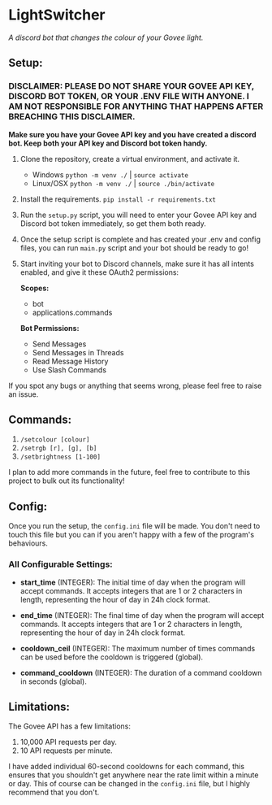 # LightSwitcher
*A discord bot that changes the colour of your Govee light.*

## Setup:
### DISCLAIMER: PLEASE DO NOT SHARE YOUR GOVEE API KEY, DISCORD BOT TOKEN, OR YOUR .ENV FILE WITH ANYONE. I AM NOT RESPONSIBLE FOR ANYTHING THAT HAPPENS AFTER BREACHING THIS DISCLAIMER.
**Make sure you have your Govee API key and you have created a discord bot. Keep both your API key and Discord bot token handy.**

1. Clone the repository, create a virtual environment, and activate it.
   - Windows `python -m venv ./` | `source activate`
   - Linux/OSX `python -m venv ./` | `source ./bin/activate`

2. Install the requirements. `pip install -r requirements.txt`
3. Run the `setup.py` script, you will need to enter your Govee API key and Discord bot token immediately, so get them both ready.
4. Once the setup script is complete and has created your .env and config files, you can run `main.py` script and your bot should be ready to go!
5. Start inviting your bot to Discord channels, make sure it has all intents enabled, and give it these OAuth2 permissions:
   
    **Scopes:**
    - bot
    - applications.commands

    **Bot Permissions:**
    - Send Messages
    - Send Messages in Threads
    - Read Message History
    - Use Slash Commands

If you spot any bugs or anything that seems wrong, please feel free to raise an issue.

## Commands:
1. `/setcolour [colour]`
2. `/setrgb [r], [g], [b]`
3. `/setbrightness [1-100]`

I plan to add more commands in the future, feel free to contribute to this project to bulk out its functionality!

## Config:
Once you run the setup, the `config.ini` file will be made. You don't need to touch this file but you can if you aren't happy with a few of the program's behaviours.

### All Configurable Settings:
- **start_time** (INTEGER): The initial time of day when the program will accept commands. It accepts integers that are 1 or 2 characters in length, representing the hour of day in 24h clock format.

- **end_time** (INTEGER): The final time of day when the program will accept commands. It accepts integers that are 1 or 2 characters in length, representing the hour of day in 24h clock format.

- **cooldown_ceil** (INTEGER): The maximum number of times commands can be used before the cooldown is triggered (global).

- **command_cooldown** (INTEGER): The duration of a command cooldown in seconds (global).

## Limitations:
The Govee API has a few limitations:
1. 10,000 API requests per day.
2. 10 API requests per minute.

I have added individual 60-second cooldowns for each command, this ensures that you shouldn't get anywhere near the rate limit within a minute or day. This of course can be changed in the `config.ini` file, but I highly recommend that you don't.
